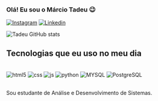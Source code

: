 ### Olá! Eu sou o Márcio Tadeu 😉

[![Instagram](https://img.shields.io/badge/Instagram-E4405F?style=for-the-badge&logo=instagram&logoColor=white)](https://instagram.com/ootadeu)
[![Linkedin](https://img.shields.io/badge/LinkedIn-0077B5?style=for-the-badge&logo=linkedin&logoColor=white)](https://linkedin.com/marcio-reis-6867b5215)

![Tadeu GitHub stats](https://github-readme-stats.vercel.app/api?username=TadeuDev&show_icons=true&theme=radical)

## Tecnologias que eu uso no meu dia

<div style="display: inline_block"><br/>
  <img align="center" alt="html5" src="https://img.shields.io/badge/HTML5-E34F26?style=for-the-badge&logo=html5&logoColor=white">
  <img align="center" alt="css" src="https://img.shields.io/badge/CSS3-1572B6?style=for-the-badge&logo=css3&logoColor=white">
  <img align="center" alt="js" src="https://img.shields.io/badge/JavaScript-F7DF1E?style=for-the-badge&logo=javascript&logoColor=black">
  <img align="center" alt="python" src="https://img.shields.io/badge/Python-14354C?style=for-the-badge&logo=python&logoColor=white">
  <img align="center" alt="MYSQL" src="https://img.shields.io/badge/MySQL-00000F?style=for-the-badge&logo=mysql&logoColor=white">
  <img align="center" alt="PostgreSQL" src="https://img.shields.io/badge/PostgreSQL-316192?style=for-the-badge&logo=postgresql&logoColor=white">
</div><br/>

Sou estudante de Análise e Desenvolvimento de Sistemas.
